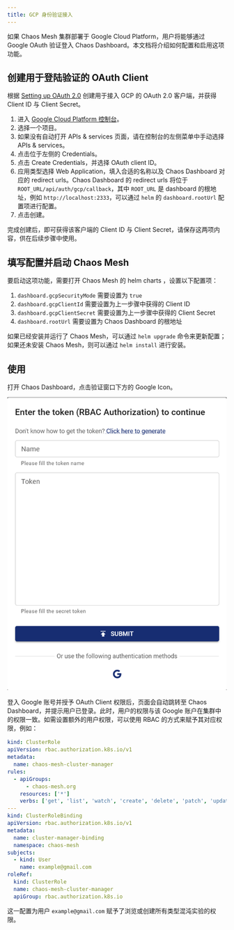 ```yaml
---
title: GCP 身份验证接入
---
```


如果 Chaos Mesh 集群部署于 Google Cloud Platform，用户将能够通过 Google OAuth 验证登入 Chaos Dashboard。本文档将介绍如何配置和启用这项功能。

## 创建用于登陆验证的 OAuth Client

根据 [Setting up OAuth 2.0](https://support.google.com/cloud/answer/6158849?hl=en) 创建用于接入 GCP 的 OAuth 2.0 客户端，并获得 Client ID 与 Client Secret。

1. 进入 [Google Cloud Platform 控制台](https://console.cloud.google.com/)。
2. 选择一个项目。
3. 如果没有自动打开 APIs & services 页面，请在控制台的左侧菜单中手动选择 APIs & services。
4. 点击位于左侧的 Credentials。
5. 点击 Create Credentials，并选择 OAuth client ID。
6. 应用类型选择 Web Application，填入合适的名称以及 Chaos Dashboard 对应的 redirect urls。Chaos Dashboard 的 redirect urls 将位于 `ROOT_URL/api/auth/gcp/callback`，其中 `ROOT_URL` 是 dashboard 的根地址，例如 `http://localhost:2333`，可以通过 `helm` 的 `dashboard.rootUrl` 配置项进行配置。
7. 点击创建。

完成创建后，即可获得该客户端的 Client ID 与 Client Secret，请保存这两项内容，供在后续步骤中使用。

## 填写配置并启动 Chaos Mesh

要启动这项功能，需要打开 Chaos Mesh 的 helm charts ，设置以下配置项：

1. `dashboard.gcpSecurityMode` 需要设置为 `true`
2. `dashboard.gcpClientId` 需要设置为上一步骤中获得的 Client ID
3. `dashboard.gcpClientSecret` 需要设置为上一步骤中获得的 Client Secret
4. `dashboard.rootUrl` 需要设置为 Chaos Dashboard 的根地址

如果已经安装并运行了 Chaos Mesh，可以通过 `helm upgrade` 命令来更新配置；如果还未安装 Chaos Mesh，则可以通过 `helm install` 进行安装。

## 使用

打开 Chaos Dashboard，点击验证窗口下方的 Google Icon。

![img](./img/google-auth.png)

登入 Google 账号并授予 OAuth Client 权限后，页面会自动跳转至 Chaos Dashboard，并提示用户已登录。此时，用户的权限与该 Google 账户在集群中的权限一致。如需设置额外的用户权限，可以使用 RBAC 的方式来赋予其对应权限，例如：

```yaml
kind: ClusterRole
apiVersion: rbac.authorization.k8s.io/v1
metadata:
  name: chaos-mesh-cluster-manager
rules:
  - apiGroups:
      - chaos-mesh.org
    resources: ['*']
    verbs: ['get', 'list', 'watch', 'create', 'delete', 'patch', 'update']
---
kind: ClusterRoleBinding
apiVersion: rbac.authorization.k8s.io/v1
metadata:
  name: cluster-manager-binding
  namespace: chaos-mesh
subjects:
  - kind: User
    name: example@gmail.com
roleRef:
  kind: ClusterRole
  name: chaos-mesh-cluster-manager
  apiGroup: rbac.authorization.k8s.io
```

这一配置为用户 `example@gmail.com` 赋予了浏览或创建所有类型混沌实验的权限。
